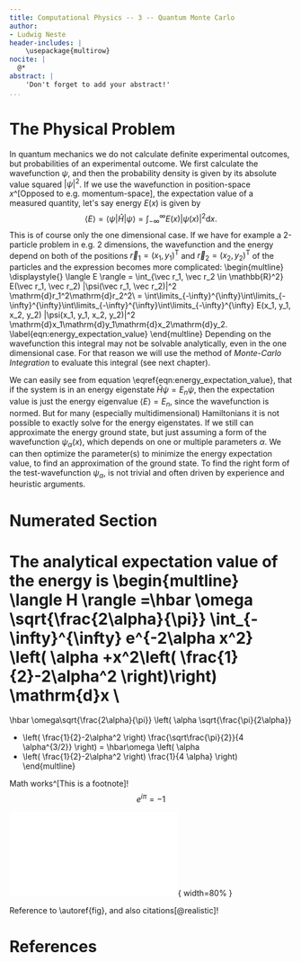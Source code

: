 ```yaml
---
title: Computational Physics -- 3 -- Quantum Monte Carlo
author:
- Ludwig Neste
header-includes: |
    \usepackage{multirow}
nocite: |
  @*
abstract: |
    'Don't forget to add your abstract!'
...
```


# The Physical Problem

In quantum mechanics we do not calculate definite experimental outcomes, but probabilities of 
an experimental outcome. 
We first calculate the wavefunction $\psi$, and then the probability density is given by its absolute 
value squared $|\psi|^2$. 
If we use the wavefunction in position-space $x$^[Opposed to e.g. momentum-space], 
the expectation value of a measured quantity, let's say energy $E(x)$ is given by
$$
\langle E \rangle = \langle \psi | \hat H | \psi \rangle = \int_{-\infty}^{\infty} E(x) |\psi(x)|^2 \mathrm{d}x.
$$
This is of course only the one dimensional case. 
If we have for example a 2-particle problem in e.g. 2 dimensions, the wavefunction and the 
energy depend on both of the positions $\vec r_1=(x_1, y_1)^\mathrm{T}$ and $\vec r_2=(x_2, y_2)^\mathrm{T}$
 of the particles and the expression becomes more complicated:
\begin{multline}
\displaystyle{}
\langle E \rangle 
= \int_{\vec r_1, \vec r_2 \in \mathbb{R}^2} E(\vec r_1, \vec r_2) |\psi(\vec r_1, \vec r_2)|^2 \mathrm{d}r_1^2\mathrm{d}r_2^2\\
= \int\limits_{-\infty}^{\infty}\int\limits_{-\infty}^{\infty}\int\limits_{-\infty}^{\infty}\int\limits_{-\infty}^{\infty} 
E(x_1, y_1, x_2, y_2) |\psi(x_1, y_1, x_2, y_2)|^2 \mathrm{d}x_1\mathrm{d}y_1\mathrm{d}x_2\mathrm{d}y_2.
\label{eqn:energy_expectation_value}
\end{multline}
Depending on the wavefunction this integral may not be solvable analytically, even in the one dimensional case.
For that reason we will use the method of *Monte-Carlo Integration* to evaluate this integral (see next chapter).

We can easily see from equation \eqref{eqn:energy_expectation_value}, that if the system is in an energy eigenstate 
$\hat H \psi = E_n \psi$, then the expectation value is just the energy eigenvalue $\langle E \rangle = E_n$, since the wavefunction is normed. 
But for many (especially multidimensional) Hamiltonians it is not possible to exactly solve for the energy eigenstates.
If we still can approximate the energy ground state, but just assuming a form of the wavefunction $\psi_\alpha(x)$, which depends on 
one or multiple parameters $\alpha$. We can then optimize the parameter(s) to minimize the energy expectation value, to 
find an approximation of the ground state. 
To find the right form of the test-wavefunction $\psi_\alpha$, is not trivial and often driven by experience and heuristic arguments. 




# Numerated Section


The analytical expectation value of the energy is 
\begin{multline}
\langle H \rangle =\hbar \omega \sqrt{\frac{2\alpha}{\pi}} \int_{-\infty}^{\infty}
e^{-2\alpha x^2} 
\left( \alpha +x^2\left( \frac{1}{2}-2\alpha^2 \right)\right)
\mathrm{d}x \\
= 
\hbar \omega\sqrt{\frac{2\alpha}{\pi}} \left( 
  \alpha \sqrt{\frac{\pi}{2\alpha}}
  + \left( \frac{1}{2}-2\alpha^2 \right)
  \frac{\sqrt\frac{\pi}{2}}{4 \alpha^{3/2}} 
\right)
=
\hbar\omega \left( 
  \alpha 
  + \left( \frac{1}{2}-2\alpha^2 \right)
  \frac{1}{4 \alpha} 
\right)
\end{multline}

Math works^[This is a footnote]! 
$$
e^{i\pi} = -1
$$

![This is a figure with a label, so it can be referenced! \label{fig}](build/plots/test.pdf){ width=80% }

Reference to \autoref{fig}, and also citations[@realistic]!

# References